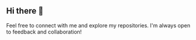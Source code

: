 ## Hi there 👋

<!--
**Rislo5/Rislo5** is a ✨ _special_ ✨ repository because its `README.md` (this file) appears on your GitHub profile.

Here are some ideas to get you started:



- 🔭 I’m currently working on my project
- 🌱 I’m currently learning the basics of programming
- 👯 I’m looking to collaborate on my project
- 🤔 I’m looking for help with the development
- 💬 Ask me about anything related to my project or learning journey
- 📫 How to reach me: loris.p@students.opit.com | https://www.linkedin.com/in/lorispisano5/
- 😄 Pronouns: He/Him
- ⚡ Fun fact: I love music, art and writing poetry, I love being in contact with nature 
--> Feel free to connect with me and explore my repositories. I'm always open to feedback and collaboration!
